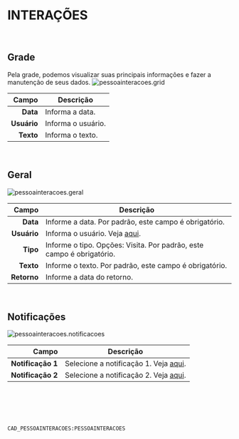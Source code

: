 # INTERAÇÕES
<br>

## Grade
Pela grade, podemos visualizar suas principais informações e fazer a manutenção de seus dados.
![pessoainteracoes.grid](https://raw.githubusercontent.com/netforcews/docs-siscom/master/geral/imagens/pessoainteracoes.grid.png)

Campo | Descrição
--:|---
**Data** | Informa a data.
**Usuário** | Informa o usuário.
**Texto** | Informa o texto.
<br>

## Geral
![pessoainteracoes.geral](https://raw.githubusercontent.com/netforcews/docs-siscom/master/geral/imagens/pessoainteracoes.geral.png)

Campo | Descrição
--:|---
**Data** | Informe a data. Por padrão, este campo é obrigatório.
**Usuário** | Informa o usuário. Veja [aqui](/desenvolvimento/usuario.md).
**Tipo** | Informe o tipo. Opções: Visita. Por padrão, este campo é obrigatório.
**Texto** | Informe o texto. Por padrão, este campo é obrigatório.
**Retorno** | Informe a data do retorno.
<br>

## Notificações
![pessoainteracoes.notificacoes](https://raw.githubusercontent.com/netforcews/docs-siscom/master/geral/imagens/pessoainteracoes.notificacoes.png)

Campo | Descrição
--:|---
**Notificação 1** | Selecione a notificação 1. Veja [aqui](/desenvolvimento/usuario.md).
**Notificação 2** | Selecione a notificação 2. Veja [aqui](/desenvolvimento/usuario.md).
<br>
<br>
<br>
<br>

```CAD_PESSOAINTERACOES:PESSOAINTERACOES```

